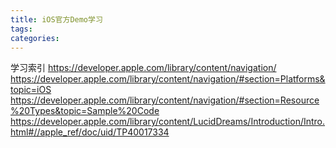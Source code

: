 ```yaml
---
title: iOS官方Demo学习
tags:
categories:
---
```

学习索引
https://developer.apple.com/library/content/navigation/
https://developer.apple.com/library/content/navigation/#section=Platforms&topic=iOS
https://developer.apple.com/library/content/navigation/#section=Resource%20Types&topic=Sample%20Code
https://developer.apple.com/library/content/LucidDreams/Introduction/Intro.html#//apple_ref/doc/uid/TP40017334
